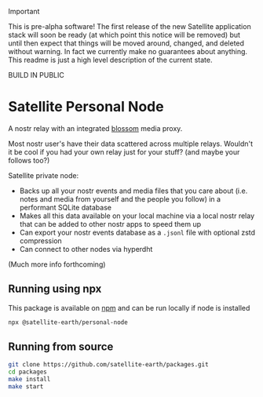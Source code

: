 > [!IMPORTANT]
> This is pre-alpha software! The first release of the new Satellite application stack will soon be ready (at which point this notice will be removed) but until then expect that things will be moved around, changed, and deleted without warning. In fact we currently make no guarantees about anything. This readme is just a high level description of the current state.
>
> BUILD IN PUBLIC

# Satellite Personal Node

A nostr relay with an integrated [blossom](https://github.com/hzrd149/blossom) media proxy.

Most nostr user's have their data scattered across multiple relays. Wouldn't it be cool if you had your own relay just for your stuff? (and maybe your follows too?)

Satellite private node:

- Backs up all your nostr events and media files that you care about (i.e. notes and media from yourself and the people you follow) in a performant SQLite database
- Makes all this data available on your local machine via a local nostr relay that can be added to other nostr apps to speed them up
- Can export your nostr events database as a `.jsonl` file with optional zstd compression
- Can connect to other nodes via hyperdht

(Much more info forthcoming)

## Running using npx

This package is available on [npm](https://www.npmjs.com/package/@satellite-earth/personal-node) and can be run locally if node is installed

```sh
npx @satellite-earth/personal-node
```

## Running from source

```sh
git clone https://github.com/satellite-earth/packages.git
cd packages
make install
make start
```
